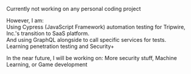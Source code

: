 Currently not working on any personal coding project

However, I am:\
Using Cypress (JavaScript Framework) automation testing for Tripwire, Inc.'s transition to SaaS platform.  
And using GraphQL alongside to call specific services for tests.\
Learning penetration testing and Security+


In the near future, I will be working on:
More security stuff, Machine Learning, or Game development
